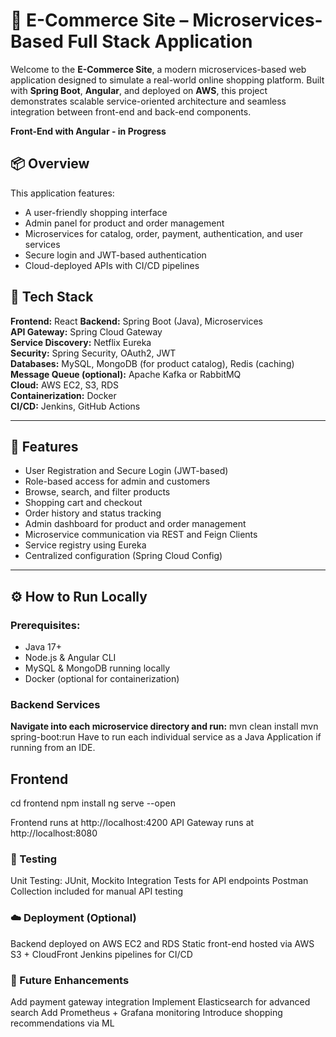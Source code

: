 # 🛒 E-Commerce Site – Microservices-Based Full Stack Application

Welcome to the **E-Commerce Site**, a modern microservices-based web application designed to simulate a real-world online shopping platform. Built with **Spring Boot**, **Angular**, and deployed on **AWS**, this project demonstrates scalable service-oriented architecture and seamless integration between front-end and back-end components.


**Front-End with Angular - in Progress**

## 📦 Overview

This application features:
- A user-friendly shopping interface
- Admin panel for product and order management
- Microservices for catalog, order, payment, authentication, and user services
- Secure login and JWT-based authentication
- Cloud-deployed APIs with CI/CD pipelines

## 🚀 Tech Stack

**Frontend:** React
**Backend:** Spring Boot (Java), Microservices  
**API Gateway:** Spring Cloud Gateway  
**Service Discovery:** Netflix Eureka  
**Security:** Spring Security, OAuth2, JWT  
**Databases:** MySQL, MongoDB (for product catalog), Redis (caching)  
**Message Queue (optional):** Apache Kafka or RabbitMQ  
**Cloud:** AWS EC2, S3, RDS  
**Containerization:** Docker  
**CI/CD:** Jenkins, GitHub Actions

---

## 🔐 Features

- User Registration and Secure Login (JWT-based)
- Role-based access for admin and customers
- Browse, search, and filter products
- Shopping cart and checkout
- Order history and status tracking
- Admin dashboard for product and order management
- Microservice communication via REST and Feign Clients
- Service registry using Eureka
- Centralized configuration (Spring Cloud Config)

---

## ⚙️ How to Run Locally

### Prerequisites:
- Java 17+
- Node.js & Angular CLI
- MySQL & MongoDB running locally
- Docker (optional for containerization)

### Backend Services

**Navigate into each microservice directory and run:**
mvn clean install
mvn spring-boot:run
Have to run each individual service as a Java Application if running from an IDE.

## Frontend
cd frontend
npm install
ng serve --open

Frontend runs at http://localhost:4200
API Gateway runs at http://localhost:8080

### 🧪 Testing

Unit Testing: JUnit, Mockito
Integration Tests for API endpoints
Postman Collection included for manual API testing

### ☁️ Deployment (Optional)
Backend deployed on AWS EC2 and RDS
Static front-end hosted via AWS S3 + CloudFront
Jenkins pipelines for CI/CD

### 📄 Future Enhancements
Add payment gateway integration
Implement Elasticsearch for advanced search
Add Prometheus + Grafana monitoring
Introduce shopping recommendations via ML
